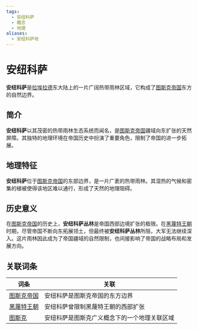 ```yaml
---
tags:
  - 安纽科萨
  - 概念
  - 地理
aliases:
  - 安纽科萨地
---
```

# 安纽科萨

**安纽科萨**是[拉埃拉德](../../概念/拉埃拉德.md)东大陆上的一片广阔热带雨林区域，它构成了[图斯克帝国](../../国家与王朝/图斯克帝国.md)东方的自然边界。

## 简介

**安纽科萨**以其茂密的热带雨林生态系统而闻名，是[图斯克帝国](../../国家与王朝/图斯克帝国.md)疆域向东扩张的天然屏障。其独特的地理环境在帝国历史中扮演了重要角色，限制了帝国的进一步拓展。

## 地理特征

**安纽科萨**位于[图斯克帝国](../../国家与王朝/图斯克帝国.md)的东部边界，是一片广袤的热带雨林。其湿热的气候和密集的植被使得该地区难以通行，形成了天然的地理阻碍。

## 历史意义

在[图斯克帝国](../../国家与王朝/图斯克帝国.md)的历史上，**安纽科萨丛林**是帝国西部边境扩张的极限。在[黑蔑特王朝](../../国家与王朝/黑蔑特王朝.md)时期，尽管帝国不断向东拓展领土，但最终被**安纽科萨丛林**所阻，大军无法继续深入。这片雨林因此成为了帝国疆域的自然限制，也间接影响了帝国的战略布局和发展方向。

## 关联词条

| 词条        | 关联                     |
| --------- | ---------------------- |
|[图斯克帝国](../../国家与王朝/图斯克帝国.md)| 安纽科萨是图斯克帝国的东方边界        |
| [黑蔑特王朝](../../国家与王朝/黑蔑特王朝.md) | 安纽科萨曾限制黑蔑特王朝的西部扩张      |
| [图斯克](../../国家与王朝/图斯克帝国.md)   | 安纽科萨是图斯克广义概念下的一个地理关联区域 |
